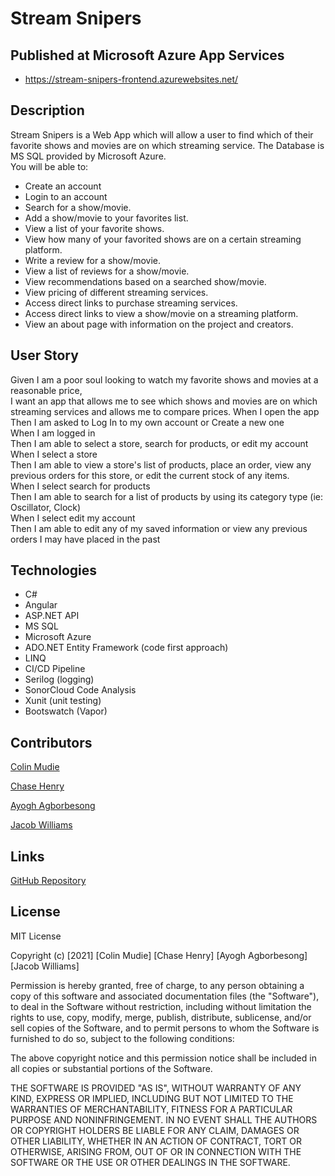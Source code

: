# Stream Snipers

## Published at Microsoft Azure App Services
- https://stream-snipers-frontend.azurewebsites.net/

## Description
Stream Snipers is a Web App which will allow a user to find which of their favorite shows and movies are on which streaming service.
The Database is MS SQL provided by Microsoft Azure.   
You will be able to: 

- Create an account
- Login to an account
- Search for a show/movie.
- Add a show/movie to your favorites list.
- View a list of your favorite shows.
- View how many of your favorited shows are on a certain streaming platform.
- Write a review for a show/movie.
- View a list of reviews for a show/movie.
- View recommendations based on a searched show/movie.
- View pricing of different streaming services.
- Access direct links to purchase streaming services.
- Access direct links to view a show/movie on a streaming platform.
- View an about page with information on the project and creators.


## User Story
Given I am a poor soul looking to watch my favorite shows and movies at a reasonable price,   
I want an app that allows me to see which shows and movies are on which streaming services and allows me to compare prices. 
When I open the app  
Then I am asked to Log In to my own account or Create a new one   
When I am logged in  
Then I am able to select a store, search for products, or edit my account   
When I select a store  
Then I am able to view a store's list of products, place an order, view any previous orders for this store, or edit the current stock of any items.  
When I select search for products  
Then I am able to search for a list of products by using its category type (ie: Oscillator, Clock)  
When I select edit my account   
Then I am able to edit any of my saved information or view any previous orders I may have placed in the past

## Technologies
* C#
* Angular
* ASP.NET API
* MS SQL 
* Microsoft Azure
* ADO.NET Entity Framework (code first approach)
* LINQ
* CI/CD Pipeline
* Serilog (logging)
* SonorCloud Code Analysis
* Xunit (unit testing)
* Bootswatch (Vapor)


## Contributors

[Colin Mudie](https://github.com/ColinMudie)

[Chase Henry](https://github.com/chasehenry862)

[Ayogh Agborbesong](https://github.com/Asaku1)

[Jacob Williams](https://github.com/JakeWill5)

## Links
[GitHub Repository](https://github.com/211004-Reston-NET/StreamSnipers)

## License

MIT License

Copyright (c) [2021] [Colin Mudie] [Chase Henry] [Ayogh Agborbesong] [Jacob Williams]

Permission is hereby granted, free of charge, to any person obtaining a copy
of this software and associated documentation files (the "Software"), to deal
in the Software without restriction, including without limitation the rights
to use, copy, modify, merge, publish, distribute, sublicense, and/or sell
copies of the Software, and to permit persons to whom the Software is
furnished to do so, subject to the following conditions:

The above copyright notice and this permission notice shall be included in all
copies or substantial portions of the Software.

THE SOFTWARE IS PROVIDED "AS IS", WITHOUT WARRANTY OF ANY KIND, EXPRESS OR
IMPLIED, INCLUDING BUT NOT LIMITED TO THE WARRANTIES OF MERCHANTABILITY,
FITNESS FOR A PARTICULAR PURPOSE AND NONINFRINGEMENT. IN NO EVENT SHALL THE
AUTHORS OR COPYRIGHT HOLDERS BE LIABLE FOR ANY CLAIM, DAMAGES OR OTHER
LIABILITY, WHETHER IN AN ACTION OF CONTRACT, TORT OR OTHERWISE, ARISING FROM,
OUT OF OR IN CONNECTION WITH THE SOFTWARE OR THE USE OR OTHER DEALINGS IN THE
SOFTWARE.
